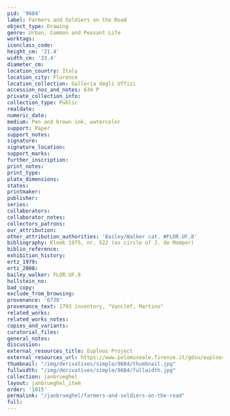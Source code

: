 ```yaml
---
pid: '9684'
label: Farmers and Soldiers on the Road
object_type: Drawing
genre: Urban, Common and Peasant Life
worktags:
iconclass_code:
height_cm: '21.4'
width_cm: '33.4'
diameter_cm:
location_country: Italy
location_city: Florence
location_collection: Galleria degli Uffizi
accession_nos_and_notes: 634 P
private_collection_info:
collection_type: Public
realdate:
numeric_date:
medium: Pen and brown ink, watercolor
support: Paper
support_notes:
signature:
signature_location:
support_marks:
further_inscription:
print_notes:
print_type:
plate_dimensions:
states:
printmaker:
publisher:
series:
collaborators:
collaborator_notes:
collectors_patrons:
our_attribution:
other_attribution_authorities: 'Bailey/Walker cat. #FLOR.UF.8'
bibliography: Kloek 1975, nr. 522 (as circle of J. de Momper)
biblio_reference:
exhibition_history:
ertz_1979:
ertz_2008:
bailey_walker: FLOR.UF.8
hollstein_no:
bad_copy:
exclude_from_browsing:
provenance: '6738'
provenance_text: 1793 inventory, "Vanclef, Martino"
related_works:
related_works_notes:
copies_and_variants:
curatorial_files:
general_notes:
discussion:
external_resources_title: Euploos Project
external_resources_url: https://www.polomuseale.firenze.it/gdsu/euploos/
thumbnail: "/img/derivatives/simple/9684/thumbnail.jpg"
fullwidth: "/img/derivatives/simple/9684/fullwidth.jpg"
collection: janbrueghel
layout: janbrueghel_item
order: '1015'
permalink: "/janbrueghel/farmers-and-soldiers-on-the-road"
full:
---
```


